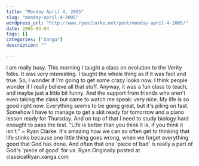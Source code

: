 ```yaml
---
title: "Monday April 4, 2005"
slug: "monday-april-4-2005"
wordpress_url: "http://www.ryanclarke.net/post/monday-april-4-2005/"
date: 2005-04-04
tags: []
categories: ["Xanga"]
description: ""

---
```


I am really busy.
 This morning I taught a class on evolution to the Verity folks. It was very interesting. I taught the whole thing as if it was fact and true. So, I wonder if I'm going to get some crazy looks now. I think people wonder if I really believe all that stuff. Anyway, it was a fun class to teach, and maybe just a little bit funny. And the support from friends who aren't even taking the class but came to watch me speak: very nice.
 My life is so good right now. Everything seems to be going great, but it's piling on fast. Somehow I have to manage to get a skit ready for tomorrow and a piano lesson ready for Thursday. And on top of that I need to study biology hard enought to pass the test.
 "Life is better than you think it is, if you think it isn't." \~ Ryan Clarke. It's amazing how we can so often get to thinking that life stinks because one little thing goes wrong, when we forget everything good that God has done. And often that one 'piece of bad' is really a part of God's 'piece of good' for us.
 Ryan
Originally posted at classicalRyan.xanga.com
